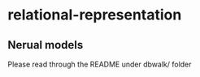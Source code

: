# relational-representation


## Nerual models

Please read through the README under dbwalk/ folder
